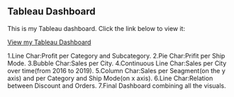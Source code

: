 ## Tableau Dashboard

This is my Tableau dashboard. Click the link below to view it:

[View my Tableau Dashboard](https://public.tableau.com/app/profile/marianna.eppa/viz/FinalAssignment_16794009603190/Task1)

1.Line Char:Profit per Category and Subcategory.
2.Pie Char:Prifit per Ship Mode.
3.Bubble Char:Sales per City.
4.Continuous Line Char:Sales per City over time(from 2016 to 2019).
5.Column Char:Sales per Seagment(on the y axis) and per Category and Ship Mode(on x axis).
6.Line Char:Relation between Discount and Orders.
7.Final Dashboard combining all the visuals.
